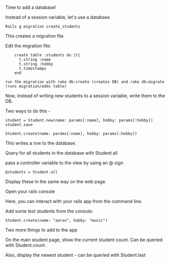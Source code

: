 Time to add a database!

Instead of a session variable, let's use a database.
```
Rails g migration create_students
```
This creates a migration file.

Edit the migration file:

```
    create_table :students do |t|
      t.string :name
      t.string :hobby
      t.timestamps
    end
```
    run the migration with rake db:create (creates DB) and rake db:migrate (runs migration/adds table)

Now, instead of writing new students to a session variable, write them to the DB.

Two ways to do this - 

```
student = Student.new(name: params[:name], hobby: params[:hobby])
student.save

Student.create(name: params[:name], hobby: params[:hobby])
```

This writes a row to the database.

Query for all students in the database with Student.all

pass a controller variable to the view by using an @ sign
```
@students = Student.all
```
Display these in the same way on the web page.


Open your rails console

Here, you can interact with your rails app from the command line.

Add some test students from the console:
```
Student.create(name: "aaron", hobby: "music")
```
Two more things to add to the app

On the main student page, show the current student count. Can be queried with Student.count .

Also, display the newest student - can be queried with Student.last